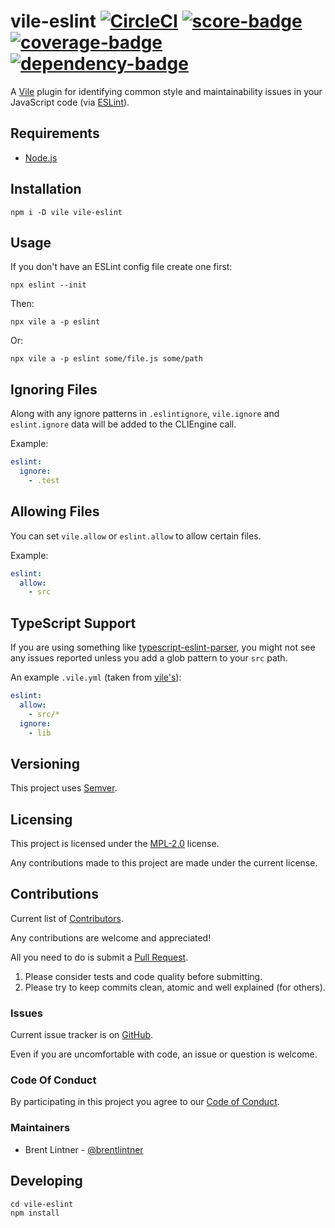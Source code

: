 # vile-eslint [![CircleCI](https://circleci.com/gh/forthright/vile-eslint.svg?style=shield&circle-token=30983c1276bcd5af3c68e487994c5a149393ede5)](https://circleci.com/gh/forthright/vile-eslint) [![score-badge](https://vile.io/api/v0/projects/vile-eslint/badges/score?token=USryyHar5xQs7cBjNUdZ)](https://vile.io/~brentlintner/vile-eslint) [![coverage-badge](https://vile.io/api/v0/projects/vile-eslint/badges/coverage?token=USryyHar5xQs7cBjNUdZ)](https://vile.io/~brentlintner/vile-eslint) [![dependency-badge](https://vile.io/api/v0/projects/vile-eslint/badges/dependency?token=USryyHar5xQs7cBjNUdZ)](https://vile.io/~brentlintner/vile-eslint)

A [Vile](http://vile.io) plugin for identifying common style
and maintainability issues in your JavaScript code (via [ESLint](http://eslint.org)).

## Requirements

- [Node.js](http://nodejs.org)

## Installation

    npm i -D vile vile-eslint

## Usage

If you don't have an ESLint config file create one first:

    npx eslint --init

Then:

    npx vile a -p eslint

Or:

    npx vile a -p eslint some/file.js some/path

## Ignoring Files

Along with any ignore patterns in `.eslintignore`, `vile.ignore`
and `eslint.ignore` data will be added to the CLIEngine call.

Example:

```yaml
eslint:
  ignore:
    - .test
```

## Allowing Files

You can set `vile.allow` or `eslint.allow` to allow certain files.

Example:

```yaml
eslint:
  allow:
    - src
```

## TypeScript Support

If you are using something like [typescript-eslint-parser](https://www.npmjs.com/package/typescript-eslint-parser),
you might not see any issues reported unless you add a glob pattern to
your `src` path.

An example `.vile.yml` (taken from [vile's](https://github.com/forthright/vile/blob/master/.vile.yml)):

```yaml
eslint:
  allow:
    - src/*
  ignore:
    - lib
```

## Versioning

This project uses [Semver](http://semver.org).

## Licensing

This project is licensed under the [MPL-2.0](LICENSE) license.

Any contributions made to this project are made under the current license.

## Contributions

Current list of [Contributors](https://github.com/forthright/vile-eslint/graphs/contributors).

Any contributions are welcome and appreciated!

All you need to do is submit a [Pull Request](https://github.com/forthright/vile-eslint/pulls).

1. Please consider tests and code quality before submitting.
2. Please try to keep commits clean, atomic and well explained (for others).

### Issues

Current issue tracker is on [GitHub](https://github.com/forthright/vile-eslint/issues).

Even if you are uncomfortable with code, an issue or question is welcome.

### Code Of Conduct

By participating in this project you agree to our [Code of Conduct](CODE_OF_CONDUCT.md).

### Maintainers

- Brent Lintner - [@brentlintner](http://github.com/brentlintner)

## Developing

    cd vile-eslint
    npm install
